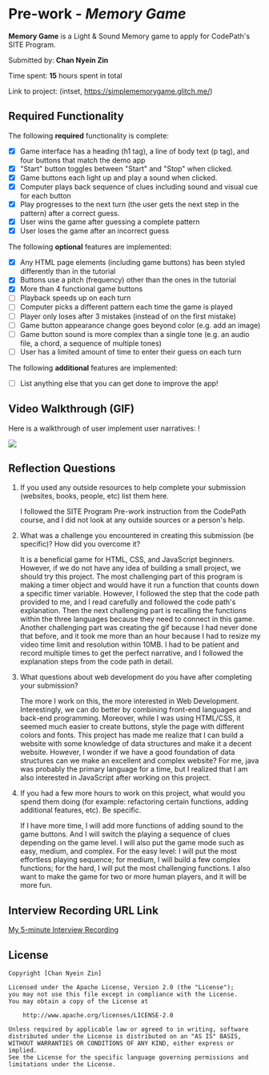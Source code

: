 # Pre-work - *Memory Game*

**Memory Game** is a Light & Sound Memory game to apply for CodePath's SITE Program. 

Submitted by: **Chan Nyein Zin**

Time spent: **15** hours spent in total

Link to project: (intset, https://simplememorygame.glitch.me/)

## Required Functionality

The following **required** functionality is complete:

* [x] Game interface has a heading (h1 tag), a line of body text (p tag), and four buttons that match the demo app
* [x] "Start" button toggles between "Start" and "Stop" when clicked. 
* [x] Game buttons each light up and play a sound when clicked. 
* [x] Computer plays back sequence of clues including sound and visual cue for each button
* [x] Play progresses to the next turn (the user gets the next step in the pattern) after a correct guess. 
* [x] User wins the game after guessing a complete pattern
* [x] User loses the game after an incorrect guess

The following **optional** features are implemented:

* [x] Any HTML page elements (including game buttons) has been styled differently than in the tutorial
* [x] Buttons use a pitch (frequency) other than the ones in the tutorial
* [x] More than 4 functional game buttons
* [ ] Playback speeds up on each turn
* [ ] Computer picks a different pattern each time the game is played
* [ ] Player only loses after 3 mistakes (instead of on the first mistake)
* [ ] Game button appearance change goes beyond color (e.g. add an image)
* [ ] Game button sound is more complex than a single tone (e.g. an audio file, a chord, a sequence of multiple tones)
* [ ] User has a limited amount of time to enter their guess on each turn

The following **additional** features are implemented:

- [ ] List anything else that you can get done to improve the app!

## Video Walkthrough (GIF)

Here is a walkthrough of user implement user narratives: !

![](https://i.imgur.com/jEbxqp2.gif)


## Reflection Questions


1. If you used any outside resources to help complete your submission (websites, books, people, etc) list them here. 

    I followed the SITE Program Pre-work instruction from the CodePath course, and I did not look at any outside sources or a person's help. 

2. What was a challenge you encountered in creating this submission (be specific)? How did you overcome it? 

    It is a beneficial game for HTML, CSS, and JavaScript beginners. However, if we do not have any idea of building a small project, we should try this project. The most challenging part of this program is making a timer object and would have it run a function that counts down a specific timer variable. However, I followed the step that the code path provided to me, and I read carefully and followed the code path's explanation. Then the next challenging part is recalling the functions within the three languages because they need to connect in this game. Another challenging part was creating the gif because I had never done that before, and it took me more than an hour because I had to resize my video time limit and resolution within 10MB. I had to be patient and record multiple times to get the perfect narrative, and I followed the explanation steps from the code path in detail.

3. What questions about web development do you have after completing your submission? 

    The more I work on this, the more interested in Web Development. Interestingly, we can do better by combining front-end languages and back-end programming. Moreover, while I was using HTML/CSS, it seemed much easier to create buttons, style the page with different colors and fonts. This project has made me realize that I can build a website with some knowledge of data structures and make it a decent website. However, I wonder if we have a good foundation of data structures can we make an excellent and complex website? For me, java was probably the primary language for a time, but I realized that I am also interested in JavaScript after working on this project.

4. If you had a few more hours to work on this project, what would you spend them doing (for example: refactoring certain functions, adding additional features, etc). Be specific. 

    If I have more time, I will add more functions of adding sound to the game buttons. And I will switch the playing a sequence of clues depending on the game level. I will also put the game mode such as easy, medium, and complex. For the easy level: I will put the most effortless playing sequence; for medium, I will build a few complex functions; for the hard, I will put the most challenging functions. I also want to make the game for two or more human players, and it will be more fun. 


## Interview Recording URL Link

[My 5-minute Interview Recording](https://drive.google.com/file/d/1nNt1_ZOwDFpHe38qOv9EumBXrAOEukJY/view?usp=sharing)


## License

    Copyright [Chan Nyein Zin]

    Licensed under the Apache License, Version 2.0 (the "License");
    you may not use this file except in compliance with the License.
    You may obtain a copy of the License at

        http://www.apache.org/licenses/LICENSE-2.0

    Unless required by applicable law or agreed to in writing, software
    distributed under the License is distributed on an "AS IS" BASIS,
    WITHOUT WARRANTIES OR CONDITIONS OF ANY KIND, either express or implied.
    See the License for the specific language governing permissions and
    limitations under the License.
